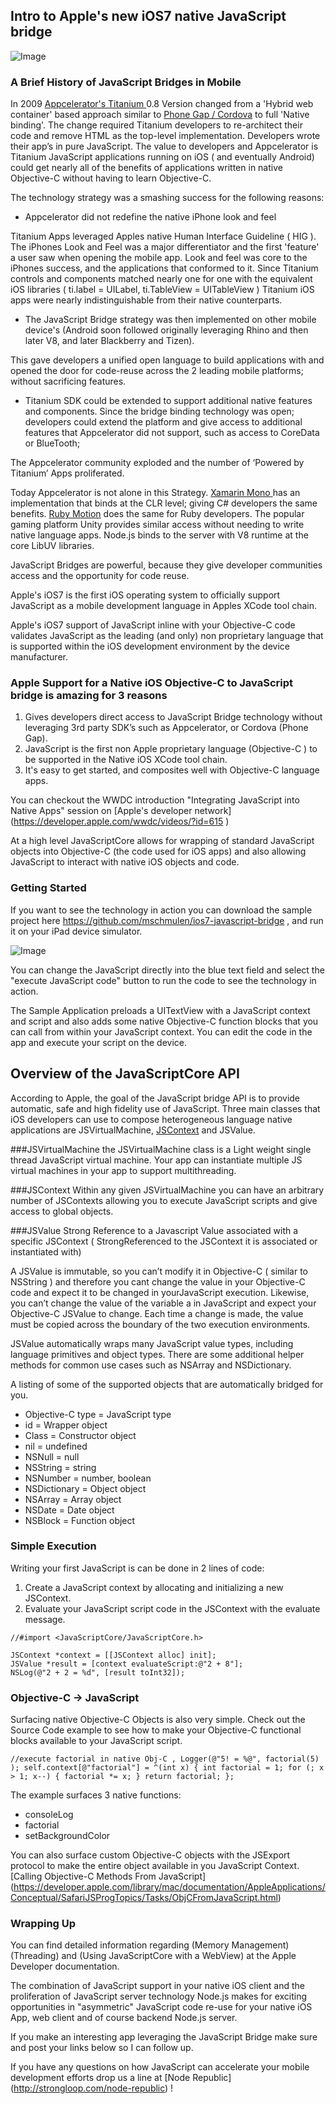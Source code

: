## Intro to Apple's new iOS7 native JavaScript bridge

![Image](screenshots/splash700x400.png?raw=true)


### A Brief History of JavaScript Bridges in Mobile

In 2009 [Appcelerator's Titanium ]( http://www.appcelerator.com ) 0.8 Version changed from a 'Hybrid web container' based approach similar to 
[Phone Gap / Cordova]( http://cordova.apache.org ) 
to full 'Native binding'. The change required Titanium developers to re-architect their code and remove HTML as the top-level implementation.  Developers wrote their app’s in pure JavaScript.  The value to developers and Appcelerator is Titanium JavaScript applications running on iOS ( and eventually Android) could get nearly all of the benefits of applications written in native Objective-C without having to learn Objective-C.

The technology strategy was a smashing success for the following reasons:

- Appcelerator did not redefine the native iPhone look and feel  

Titanium Apps leveraged Apples native Human Interface Guideline ( HIG ).  The iPhones Look and Feel was a major differentiator and the first 'feature' a user saw when opening the mobile app.  Look and feel was core to the iPhones success, and the applications that conformed to it.  Since Titanium controls and components matched nearly one for one with the equivalent iOS libraries ( ti.label = UILabel, ti.TableView = UITableView ) Titanium iOS apps were nearly indistinguishable from their native counterparts.

- The JavaScript Bridge strategy was then implemented on other mobile device's (Android soon followed originally leveraging Rhino and then later V8, and later Blackberry and Tizen). 

This gave developers a unified open language to build applications with and opened the door for code-reuse across the 2 leading mobile platforms; without sacrificing features.

- Titanium SDK could be extended to support additional native features and components. Since the bridge binding technology was open; developers could extend the platform and give access to additional features that Appcelerator did not support, such as access to CoreData or BlueTooth;

The Appcelerator community exploded and the number of ‘Powered by Titanium’ Apps proliferated.

Today Appcelerator is not alone in this Strategy.  [Xamarin Mono ](http://www.xamarin.com) has an implementation that binds at the CLR level; giving C# developers the same benefits.  [Ruby Motion](http://www.rubymotion.com/) does the same for Ruby developers.  The popular gaming platform Unity provides similar access without needing to write native language apps. Node.js binds to the server with V8 runtime at the core LibUV libraries.

JavaScript Bridges are powerful, because they give developer communities access and the opportunity for code reuse.

Apple's iOS7 is the first iOS operating system to officially support JavaScript as a mobile development language in Apples XCode tool chain.

Apple's iOS7 support of JavaScript inline with your Objective-C code validates JavaScript as the leading (and only) non proprietary language that is supported within the iOS development environment by the device manufacturer.

### Apple Support for a Native iOS Objective-C to JavaScript bridge is amazing for 3 reasons

1. Gives developers direct access to JavaScript Bridge technology without leveraging 3rd party SDK’s such as Appcelerator, or Cordova (Phone Gap).
2. JavaScript is the first non Apple proprietary language (Objective-C ) to be supported in the Native iOS XCode tool chain.
3. It's easy to get started, and composites well with Objective-C language apps.

You can checkout the WWDC introduction "Integrating JavaScript into Native Apps" session on [Apple's developer network] (https://developer.apple.com/wwdc/videos/?id=615 )

At a high level JavaScriptCore allows for wrapping of standard JavaScript objects into Objective-C (the code used for iOS apps) and also allowing JavaScript to interact with native iOS objects and code.

### Getting Started

If you want to see the technology in action you can download the sample project here https://github.com/mschmulen/ios7-javascript-bridge , and run it on your iPad device simulator.

![Image](screenshots/image1.png?raw=true)

You can change the JavaScript directly into the blue text field and select the "execute JavaScript code" button to run the code to see the technology in action.

The Sample Application preloads a UITextView with a JavaScript context and script and also adds some native Objective-C function blocks that you can call from within your JavaScript context.  You can edit the code in the app and execute your script on the device.

## Overview of the JavaScriptCore API

According to Apple, the goal of the JavaScript bridge API is to provide automatic, safe and high fidelity use of JavaScript.  Three main classes that iOS developers can use to compose heterogeneous language native applications are JSVirtualMachine, [JSContext](https://developer.apple.com/library/mac/documentation/JavaScriptCore/Reference/JSContextRef_header_reference/Reference/reference.html#//apple_ref/doc/uid/TP40011494) and JSValue.

###JSVirtualMachine
the JSVirtualMachine class is a Light weight single thread JavaScript virtual machine.  Your app can instantiate multiple JS virtual machines in your app to support multithreading.

###JSContext
Within any given JSVirtualMachine you can have an arbitrary number of JSContexts allowing you to execute JavaScript scripts and give access to global objects.

###JSValue
	Strong Reference to a Javascript Value associated with a specific JSContext ( StrongReferenced to the JSContext it is associated or instantiated with)

A JSValue is immutable, so you can’t modify it in Objective-C ( similar to NSString ) and therefore you cant change the value in your Objective-C code and expect it to be changed in yourJavaScript execution. Likewise, you can’t change the value of the variable a in JavaScript and expect your Objective-C JSValue to change. Each time a change is made, the value must be copied across the boundary of the two execution environments.

JSValue automatically wraps many JavaScript value types, including language primitives and object types.  There are some additional helper methods for common use cases such as NSArray and NSDictionary.

A listing of some of the supported objects that are automatically bridged for you.

- Objective-C type = JavaScript type
- id = Wrapper object 
- Class = Constructor object
- nil = undefined
- NSNull = null
- NSString = string
- NSNumber = number, boolean
- NSDictionary = Object object
- NSArray = Array object
- NSDate = Date object
- NSBlock = Function object

### Simple Execution

Writing your first JavaScript is can be done in 2 lines of code:
1. Create a JavaScript context by allocating and initializing a new JSContext.
2. Evaluate your JavaScript script code in the JSContext with the evaluate message.

```objc
//#import <JavaScriptCore/JavaScriptCore.h>

JSContext *context = [[JSContext alloc] init];
JSValue *result = [context evaluateScript:@"2 + 8"];
NSLog(@"2 + 2 = %d", [result toInt32]);
```

### Objective-C → JavaScript

Surfacing native Objective-C Objects is also very simple. Check out the Source Code example to see how to make your Objective-C functional blocks available to your JavaScript script.

`
//execute factorial in native Obj-C , Logger(@"5! = %@", factorial(5) );
    self.context[@"factorial"] = ^(int x) {
        int factorial = 1;
        for (; x > 1; x--) {
            factorial *= x;
        }
        return factorial;
    };
`

The example surfaces 3 native functions:
- consoleLog
- factorial
- setBackgroundColor

You can also surface custom Objective-C objects with the JSExport protocol to make the entire object available in you JavaScript Context.[Calling Objective-C Methods From JavaScript] (https://developer.apple.com/library/mac/documentation/AppleApplications/Conceptual/SafariJSProgTopics/Tasks/ObjCFromJavaScript.html)

### Wrapping Up

You can find detailed information regarding (Memory Management) (Threading) and (Using JavaScriptCore with a WebView) at the Apple Developer documentation.

The combination of JavaScript support in your native iOS client and the proliferation of JavaScript server technology Node.js makes for exciting opportunities in "asymmetric" JavaScript code re-use for your native iOS App, web client and of course backend Node.js server.

If you make an interesting app leveraging the JavaScript Bridge make sure and post your links below so I can follow up.

If you have any questions on how JavaScript can accelerate your mobile development efforts drop us a line at [Node Republic] (http://strongloop.com/node-republic) !









